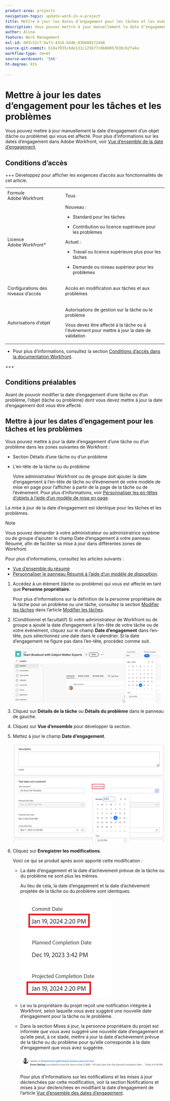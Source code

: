 ```yaml
---
product-area: projects
navigation-topic: update-work-in-a-project
title: Mettre à jour les dates d'engagement pour les tâches et les événements
description: Vous pouvez mettre à jour manuellement la date d’engagement d’un objet (tâche ou problème) qui vous est affecté. Pour plus d’informations sur les dates d’engagement dans Adobe Workfront, voir Vue d’ensemble de la date d’engagement.
author: Alina
feature: Work Management
exl-id: 003c52c7-baf3-4316-bb4b-83b600172d48
source-git-commit: b18a7835c6de131c125b77c6688057638c62fa4a
workflow-type: tm+mt
source-wordcount: '566'
ht-degree: 81%

---
```



# Mettre à jour les dates d’engagement pour les tâches et les problèmes

<!--Audited: 07/2024-->

<!--<span class="preview">The highlighted information on this page refers to functionality not yet generally available. It is available only in the Preview environment for all customers, or in the Production environment for customers who enabled fast releases.</span>

<span class="preview">For information about fast releases, see [Enable or disable fast releases for your organization](/help/quicksilver/administration-and-setup/set-up-workfront/configure-system-defaults/enable-fast-release-process.md).</span>

<span class="preview">For information about the current release, see [Third Quarter 2024 release overview](/help/quicksilver/product-announcements/product-releases/24-q3-release-activity/24-q3-release-overview.md).</span>-->

Vous pouvez mettre à jour manuellement la date d’engagement d’un objet (tâche ou problème) qui vous est affecté. Pour plus d’informations sur les dates d’engagement dans Adobe Workfront, voir [Vue d’ensemble de la date d’engagement](../../../manage-work/projects/updating-work-in-a-project/overview-of-commit-dates.md).

## Conditions d’accès

<!--Audited: 01/2024-->

+++ Développez pour afficher les exigences d’accès aux fonctionnalités de cet article.

<table style="table-layout:auto"> 
 <col> 
 <col> 
 <tbody> 
  <tr> 
   <td role="rowheader">Formule Adobe Workfront</td> 
   <td> <p>Tous</p> </td> 
  </tr> 
  <tr> 
   <td role="rowheader">Licence Adobe Workfront*</td> 
   <td> 
   Nouveau :
   <ul>
   <li><p>Standard pour les tâches</p> </li>
   <li><p>Contribution ou licence supérieure pour les problèmes</p></li>
   </ul>
   Actuel :
<ul>
   <li><p>Travail ou licence supérieure plus pour les tâches</p></li> 
   <li><p>Demande ou niveau supérieur pour les problèmes</p></li>
</ul>

</td> 
  </tr> 
  <tr> 
   <td role="rowheader">Configurations des niveaux d’accès</td> 
   <td> <p>Accès en modification aux tâches et aux problèmes</p> </td> 
  </tr> 
  <tr> 
   <td role="rowheader">Autorisations d’objet</td> 
   <td> <p>Autorisations de gestion sur la tâche ou le problème</p>
   <p> Vous devez être affecté à la tâche ou à l'événement pour mettre à jour la date de validation </p>
    </td> 
  </tr> 
 </tbody> 
</table>

* Pour plus d’informations, consultez la section [Conditions d’accès dans la documentation Workfront](/help/quicksilver/administration-and-setup/add-users/access-levels-and-object-permissions/access-level-requirements-in-documentation.md).

+++

## Conditions préalables

Avant de pouvoir modifier la date d’engagement d’une tâche ou d’un problème, l’objet (tâche ou problème) dont vous devez mettre à jour la date d’engagement doit vous être affecté.

## Mettre à jour les dates d’engagement pour les tâches et les problèmes


Vous pouvez mettre à jour la date d’engagement d’une tâche ou d’un problème dans les zones suivantes de Workfront :

* Section Détails d’une tâche ou d’un problème
* L’en-tête de la tâche ou du problème

  Votre administrateur Workfront ou de groupe doit ajouter la date d’engagement à l’en-tête de tâche ou d’événement de votre modèle de mise en page pour l’afficher à partir de la page de la tâche ou de l’événement.
Pour plus d’informations, voir [Personnaliser les en-têtes d’objets à l’aide d’un modèle de mise en page](/help/quicksilver/administration-and-setup/customize-workfront/use-layout-templates/customize-object-headers.md).

La mise à jour de la date d’engagement est identique pour les tâches et les problèmes.

>[!NOTE]
>
>Vous pouvez demander à votre administrateur ou administratrice système ou de groupe d’ajouter le champ Date d’engagement à votre panneau Résumé, afin de faciliter sa mise à jour dans différentes zones de Workfront.
>
>Pour plus d’informations, consultez les articles suivants :
>
>* [Vue d’ensemble du résumé](/help/quicksilver/workfront-basics/the-new-workfront-experience/summary-overview.md)
>* [Personnaliser le panneau Résumé à l’aide d’un modèle de disposition](/help/quicksilver/administration-and-setup/customize-workfront/use-layout-templates/customize-home-summary-layout-template.md).


1. Accédez à un élément (tâche ou problème) qui vous est affecté en tant que **Personne propriétaire**.

   Pour plus d’informations sur la définition de la personne propriétaire de la tâche pour un problème ou une tâche, consultez la section [Modifier les tâches](../../../manage-work/tasks/manage-tasks/edit-tasks.md#assignments) dans l’article [Modifier les tâches](../../../manage-work/tasks/manage-tasks/edit-tasks.md).

1. (Conditionnel et facultatif) Si votre administrateur de Workfront ou de groupe a ajouté la date d’engagement à l’en-tête de votre tâche ou de votre événement, cliquez sur le champ **Date d’engagement** dans l’en-tête, puis sélectionnez une date dans le calendrier. Si la date d’engagement ne figure pas dans l’en-tête, procédez comme suit.

   ![](assets/commit-date-task-header.png)

1. Cliquez sur **Détails de la tâche** ou **Détails du problème** dans le panneau de gauche.
1. Cliquez sur **Vue d’ensemble** pour développer la section.
1. Mettez à jour le champ **Date d’engagement**.

   ![](assets/task-commit-date-edit-highlighted-details-page.png)

1. Cliquez sur **Enregistrer les modifications**.

   Voici ce qui se produit après avoir apporté cette modification :

   * La date d’engagement et la date d’achèvement prévue de la tâche ou du problème ne sont plus les mêmes.

     Au lieu de cela, la date d’engagement et la date d’achèvement projetée de la tâche ou du problème sont identiques.

     ![](assets/task-projected-completion-date-in-details-highlighted-nwe-350x230.png)

   * Le ou la propriétaire du projet reçoit une notification intégrée à Workfront, selon laquelle vous avez suggéré une nouvelle date d’engagement pour la tâche ou le problème.
   * Dans la section Mises à jour, la personne propriétaire du projet est informée que vous avez suggéré une nouvelle date d’engagement et qu’elle peut, à ce stade, mettre à jour la date d’achèvement prévue de la tâche ou du problème pour qu’elle corresponde à la date d’engagement que vous avez suggérée.

     ![](assets/project-owner-notification-update-stream-that-commit-date-affects-project-timeline.png)


     <!--![](assets/project-owner-notification-update-stream-that-commit-date-affects-project-timeline-highlighted-nwe-350x139.png)-->

     Pour plus d’informations sur les notifications et les mises à jour déclenchées par cette modification, voir la section Notifications et mises à jour déclenchées en modifiant la date d’engagement de l’article [Vue d’ensemble des dates d’engagement](/help/quicksilver/manage-work/projects/updating-work-in-a-project/overview-of-commit-dates.md).

<!--at the Production update stream when removing legacy - replace the last bullet with: The Project Owner is notified in the Systems Activity and the All tabs of the Updates section that you have suggested a new Commit Date. They can then update the Planned Completion Date accordingly by editing the task or the issue.-->
